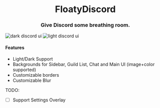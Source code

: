 <h1 align=center>FloatyDiscord</h1>

<h3 align=center>Give Discord some breathing room.</h3>

![dark discord ui](./assets/github/screenshots/dark.png)
![light discord ui](./assets/github/screenshots/light.png)

#### Features

- Light/Dark Support
- Backgrounds for Sidebar, Guild List, Chat and Main UI (image+color supported)
- Customizable borders
- Customizable Blur

TODO:

* [ ] Support Settings Overlay
